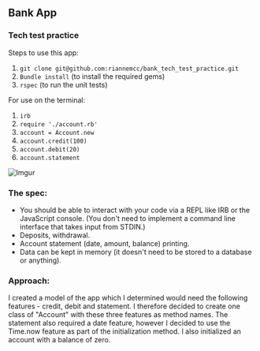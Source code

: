 ## Bank App
### Tech test practice

Steps to use this app:
1. `git clone git@github.com:riannemcc/bank_tech_test_practice.git`
2. `Bundle install` (to install the required gems)
3. `rspec` (to run the unit tests)

For use on the terminal:
1. `irb`
2.  `require './account.rb'`
3. `account = Account.new`
4. `account.credit(100)`
5. `account.debit(20)`
6. `account.statement`

![Imgur](https://imgur.com/PTUiquM)

### The spec: 
 - You should be able to interact with your code via a REPL like IRB or the JavaScript console. (You don't need to implement a  command line interface that takes input from STDIN.)
 - Deposits, withdrawal.
 - Account statement (date, amount, balance) printing.
 - Data can be kept in memory (it doesn't need to be stored to a database or anything).

### Approach: 
I created a model of the app which I determined would need the following features - credit, debit and statement. I therefore decided to create one class of "Account" with these three features as method names. The statement also required a date feature, however I decided to use the Time.now feature as part of the initialization method. I also initialized an account with a balance of zero.


